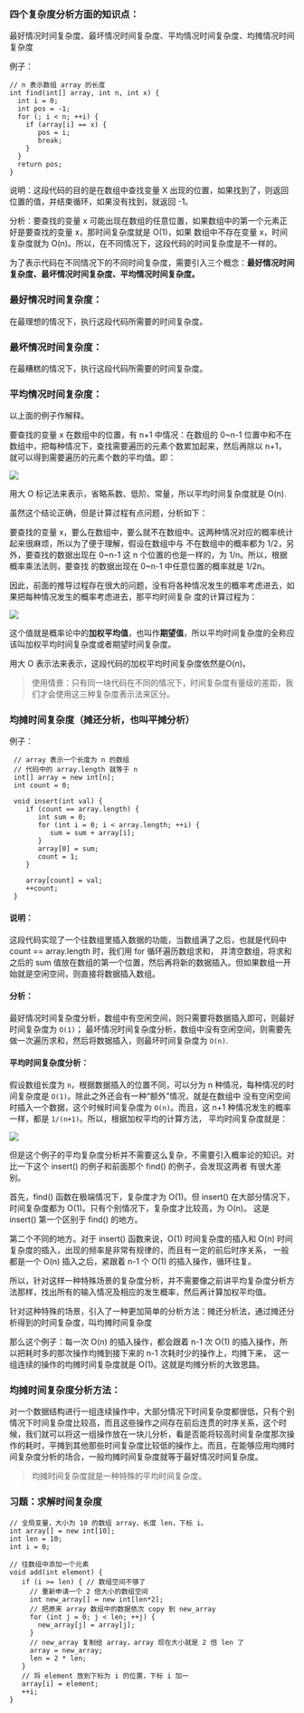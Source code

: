 
### 四个复杂度分析方面的知识点：
最好情况时间复杂度、最坏情况时间复杂度、平均情况时间复杂度、均摊情况时间复杂度

例子：
```
// n 表示数组 array 的长度
int find(int[] array, int n, int x) {
  int i = 0;
  int pos = -1;
  for (; i < n; ++i) {
    if (array[i] == x) {
       pos = i;
       break;
    }
  }
  return pos;
}
```
说明：这段代码的目的是在数组中查找变量 X 出现的位置，如果找到了，则返回位置的值，并结束循环，如果没有找到，就返回 -1。

分析：要查找的变量 x 可能出现在数组的任意位置，如果数组中的第一个元素正好是要查找的变量 x，那时间复杂度就是 O(1)，如果
数组中不存在变量 x，时间复杂度就为 O(n)。所以，在不同情况下，这段代码的时间复杂度是不一样的。

为了表示代码在不同情况下的不同时间复杂度，需要引入三个概念：**最好情况时间复杂度、最坏情况时间复杂度、平均情况时间复杂度。**

### 最好情况时间复杂度：
在最理想的情况下，执行这段代码所需要的时间复杂度。

### 最坏情况时间复杂度：
在最糟糕的情况下，执行这段代码所需要的时间复杂度。


### 平均情况时间复杂度：

以上面的例子作解释。

要查找的变量 x 在数组中的位置，有 n+1 中情况：在数组的 0~n-1 位置中和不在数组中，把每种情况下，查找需要遍历的元素个数累加起来，然后再除以 n+1，
就可以得到需要遍历的元素个数的平均值。即：

![](https://meto.chinakook.com/%E5%B9%B3%E5%9D%87%E5%80%BC%E8%AE%A1%E7%AE%97.jpg)

用大 O 标记法来表示，省略系数、低阶、常量，所以平均时间复杂度就是 O(n).

虽然这个结论正确，但是计算过程有点问题，分析如下：

要查找的变量 x，要么在数组中，要么就不在数组中。这两种情况对应的概率统计起来很麻烦，所以为了便于理解，假设在数组中与
不在数组中的概率都为 1/2，另外，要查找的数据出现在 0~n-1 这 n 个位置的也是一样的，为 1/n。所以，根据概率乘法法则，要查找
的数据出现在 0~n-1 中任意位置的概率就是 1/2n。

因此，前面的推导过程存在很大的问题，没有将各种情况发生的概率考虑进去，如果把每种情况发生的概率考虑进去，那平均时间复杂
度的计算过程为：

![](https://meto.chinakook.com/%E6%A6%82%E7%8E%87%E8%AE%BA%E6%97%B6%E9%97%B4%E5%A4%8D%E6%9D%82%E5%BA%A6.jpg)

这个值就是概率论中的**加权平均值**，也叫作**期望值**，所以平均时间复杂度的全称应该叫加权平均时间复杂度或者期望时间复杂度。

用大 O 表示法来表示，这段代码的加权平均时间复杂度依然是O(n)。

> 使用情景：只有同一块代码在不同的情况下，时间复杂度有量级的差距，我们才会使用这三种复杂度表示法来区分。

### 均摊时间复杂度（摊还分析，也叫平摊分析）

例子：
```
 // array 表示一个长度为 n 的数组
 // 代码中的 array.length 就等于 n
 int[] array = new int[n];
 int count = 0;
 
 void insert(int val) {
    if (count == array.length) {
       int sum = 0;
       for (int i = 0; i < array.length; ++i) {
          sum = sum + array[i];
       }
       array[0] = sum;
       count = 1;
    }

    array[count] = val;
    ++count;
 }
```

#### 说明：

这段代码实现了一个往数组里插入数据的功能，当数组满了之后，也就是代码中 count == array.length 时，我们用 for 循环遍历数组求和，
并清空数组，将求和之后的 sum 值放在数组的第一个位置，然后再将新的数据插入。但如果数组一开始就是空闲空间，则直接将数据插入数组。

#### 分析：

最好情况时间复杂度分析，数组中有空闲空间，则只需要将数据插入即可，则最好时间复杂度为 `O(1)`；
最坏情况时间复杂度分析，数组中没有空闲空间，则需要先做一次遍历求和，然后将数据插入，则最坏时间复杂度为 `O(n)`.

#### 平均时间复杂度分析：
假设数组长度为 `n`，根据数据插入的位置不同，可以分为 n 种情况，每种情况的时间复杂度是 `O(1)`。除此之外还会有一种“额外”情况，就是在数组中
没有空闲空间时插入一个数据，这个时候时间复杂度为 `O(n)`。而且，这 n+1 种情况发生的概率一样，都是 `1/(n+1)`。所以，根据加权平均的计算方法，
平均时间复杂度就是：

![](https://meto.chinakook.com/1.jpg)

但是这个例子的平均复杂度分析并不需要这么复杂，不需要引入概率论的知识。对比一下这个 insert() 的例子和前面那个 find() 的例子，会发现这两者
有很大差别。

首先，find() 函数在极端情况下，复杂度才为 O(1)。但 insert() 在大部分情况下，时间复杂度都为 O(1)。只有个别情况下，复杂度才比较高，为 O(n)。
这是 insert() 第一个区别于 find() 的地方。

第二个不同的地方。对于 insert() 函数来说，O(1) 时间复杂度的插入和 O(n) 时间复杂度的插入，出现的频率是非常有规律的，而且有一定的前后时序关系，
一般都是一个 O(n) 插入之后，紧跟着 n-1 个 O(1) 的插入操作，循环往复。

所以，针对这样一种特殊场景的复杂度分析，并不需要像之前讲平均复杂度分析方法那样，找出所有的输入情况及相应的发生概率，然后再计算加权平均值。

针对这种特殊的场景，引入了一种更加简单的分析方法：摊还分析法，通过摊还分析得到的时间复杂度，叫均摊时间复杂度

那么这个例子：每一次 O(n) 的插入操作，都会跟着 n-1 次 O(1) 的插入操作，所以把耗时多的那次操作均摊到接下来的 n-1 次耗时少的操作上，均摊下来，
这一组连续的操作的均摊时间复杂度就是 O(1)。这就是均摊分析的大致思路。

### 均摊时间复杂度分析方法：

对一个数据结构进行一组连续操作中，大部分情况下时间复杂度都很低，只有个别情况下时间复杂度比较高，而且这些操作之间存在前后连贯的时序关系，这个时候，我们就可以将这一组操作放在一块儿分析，看是否能将较高时间复杂度那次操作的耗时，平摊到其他那些时间复杂度比较低的操作上。而且，在能够应用均摊时间复杂度分析的场合，一般均摊时间复杂度就等于最好情况时间复杂度。

> 均摊时间复杂度就是一种特殊的平均时间复杂度。


### 习题：求解时间复杂度
```
// 全局变量，大小为 10 的数组 array，长度 len，下标 i。
int array[] = new int[10]; 
int len = 10;
int i = 0;

// 往数组中添加一个元素
void add(int element) {
   if (i >= len) { // 数组空间不够了
     // 重新申请一个 2 倍大小的数组空间
     int new_array[] = new int[len*2];
     // 把原来 array 数组中的数据依次 copy 到 new_array
     for (int j = 0; j < len; ++j) {
       new_array[j] = array[j];
     }
     // new_array 复制给 array，array 现在大小就是 2 倍 len 了
     array = new_array;
     len = 2 * len;
   }
   // 将 element 放到下标为 i 的位置，下标 i 加一
   array[i] = element;
   ++i;
}
```















